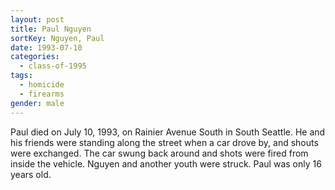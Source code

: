 ```yaml
---
layout: post
title: Paul Nguyen
sortKey: Nguyen, Paul
date: 1993-07-10
categories:
  - class-of-1995
tags:
  - homicide
  - firearms
gender: male
---
```

Paul died on July 10, 1993, on Rainier Avenue South in South Seattle. He and his friends were standing along the street when a car drove by, and shouts were exchanged. The car swung back around and shots were fired from inside the vehicle. Nguyen and another youth were struck. Paul was only 16 years old.